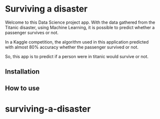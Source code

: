 # Surviving a disaster

Welcome to this Data Science project app. With the data gathered
from the Titanic disaster, using Machine Learning, 
it is possible to predict whether a passenger survives or not.

In a Kaggle competition, the algorithm used in this 
application predicted with almost 80% accuracy whether 
the passenger survived or not.

So, this app is to predict if a person were in titanic would survive or not. 

## Installation


## How to use




 # surviving-a-disaster

